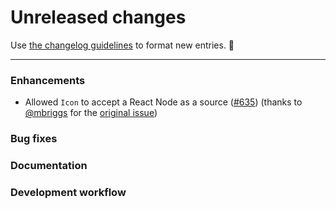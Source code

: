# Unreleased changes

Use [the changelog guidelines](https://git.io/polaris-changelog-guidelines) to format new entries. 💜

---

### Enhancements

- Allowed `Icon` to accept a React Node as a source ([#635](https://github.com/Shopify/polaris-react/pull/635)) (thanks to [@mbriggs](https://github.com/mbriggs) for the [original issue](https://github.com/Shopify/polaris-react/issues/449))
### Bug fixes

### Documentation

### Development workflow
